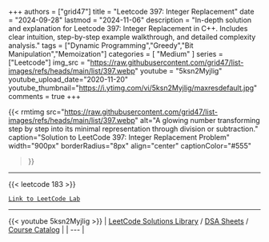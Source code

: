 
+++
authors = ["grid47"]
title = "Leetcode 397: Integer Replacement"
date = "2024-09-28"
lastmod = "2024-11-06"
description = "In-depth solution and explanation for Leetcode 397: Integer Replacement in C++. Includes clear intuition, step-by-step example walkthrough, and detailed complexity analysis."
tags = ["Dynamic Programming","Greedy","Bit Manipulation","Memoization"]
categories = [
    "Medium"
]
series = ["Leetcode"]
img_src = "https://raw.githubusercontent.com/grid47/list-images/refs/heads/main/list/397.webp"
youtube = "5ksn2Myjlig"
youtube_upload_date="2020-11-20"
youtube_thumbnail="https://i.ytimg.com/vi/5ksn2Myjlig/maxresdefault.jpg"
comments = true
+++


{{< rmtimg 
    src="https://raw.githubusercontent.com/grid47/list-images/refs/heads/main/list/397.webp" 
    alt="A glowing number transforming step by step into its minimal representation through division or subtraction."
    caption="Solution to LeetCode 397: Integer Replacement Problem"
    width="900px"
    borderRadius="8px"
    align="center" 
    captionColor="#555"
>}}
---
{{< leetcode 183 >}}

[`Link to LeetCode Lab`](https://leetcode.com/problems/integer-replacement/description/)

---
{{< youtube 5ksn2Myjlig >}}
| [LeetCode Solutions Library](https://grid47.xyz/leetcode/) / [DSA Sheets](https://grid47.xyz/sheets/) / [Course Catalog](https://grid47.xyz/courses/) |
| --- |
